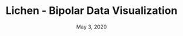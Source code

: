 ---
title: Lichen - Bipolar Data Visualization
date: May 3, 2020
thumbnail: /assets/projects/lichen-bipolar/thumbnail.jpg
links: 
    - {name: Github, icon: fab fa-github, link: https://github.com/VSRS-UW/bd_vizualization}
short_desc: Creating a lichen-inspired visualization of personal data related to mental health tracking.
---